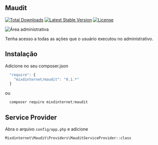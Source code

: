 ## Maudit

[![Total Downloads](https://poser.pugx.org/mixdinternet/maudit/d/total.svg)](https://packagist.org/packages/mixdinternet/maudit)
[![Latest Stable Version](https://poser.pugx.org/mixdinternet/maudit/v/stable.svg)](https://packagist.org/packages/mixdinternet/maudit)
[![License](https://poser.pugx.org/mixdinternet/maudit/license.svg)](https://packagist.org/packages/mixdinternet/maudit)

![Área administrativa](http://mixd.com.br/github/180fcdf77d8902957ac5e7e6091445ec.png "Área administrativa")

Tenha acesso a todas as ações que o usuário executou no administrativo.

## Instalação

Adicione no seu composer.json

```js
  "require": {
    "mixdinternet/maudit": "0.1.*"
  }
```

ou

```js
  composer require mixdinternet/maudit
```

## Service Provider

Abra o arquivo `config/app.php` e adicione

`Mixdinternet\Maudit\Providers\MauditServiceProvider::class`